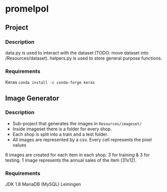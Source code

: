 # promelpol

## Project

### Description

data.py is used to interact with the dataset (TODO: move dataset into /Resources/dataset).
helpers.py is used to store general purpose functions.

### Requirements

Keras
`conda install -c conda-forge keras`

## Image Generator

### Description

- Sub-project that generates the images in `Resources/imageset/`
- Inside imageset there is a folder for every shop. 
- Each shop is split into a train and a test folder.
- All images are represented by a csv. Every cell represents the pixel values

6 images are created for each item in each shop.
3 for training & 3 for testing.
1 image represents the annual sales of the item (31x12).

### Requirements

JDK 1.8
MariaDB (MySQL)
Leiningen

